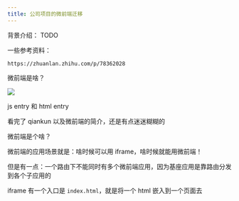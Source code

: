 ```yaml
---
title: 公司项目的微前端迁移
---
```


背景介绍： TODO

一些参考资料：

```
https://zhuanlan.zhihu.com/p/78362028
```

微前端是啥？

![](https://pic1.zhimg.com/80/v2-49e29d35de9548c02b0d48782714e914_720w.jpg)

js entry 和 html entry

看完了 qiankun 以及微前端的简介，还是有点迷迷糊糊的

微前端是个啥？

微前端的应用场景就是：啥时候可以用 iframe，啥时候就能用微前端！

但是有一点：一个路由下不能同时有多个微前端应用，因为基座应用是靠路由分发到各个子应用的

iframe 有一个入口是 `index.html`，就是将一个 html 嵌入到一个页面去
